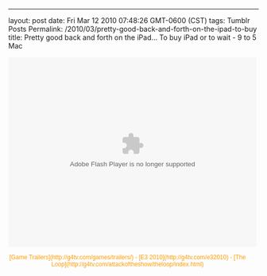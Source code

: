 ---
layout: post
date: Fri Mar 12 2010 07:48:26 GMT-0600 (CST)
tags: Tumblr Posts
Permalink: /2010/03/pretty-good-back-and-forth-on-the-ipad-to-buy
title: Pretty good back and forth on the iPad&hellip;
To buy iPad or to wait - 9 to 5 Mac

<object classid="clsid:D27CDB6E-AE6D-11cf-96B8-444553540000" width="500" height="435" id="VideoPlayerLg44701"><param name="movie" value="http://g4tv.com/lv3/44701"><param name="allowScriptAccess" value="always"><param name="allowFullScreen" value="true"><embed src="http://g4tv.com/lv3/44701" type="application/x-shockwave-flash" name="VideoPlayer" width="500" height="382" allowscriptaccess="always" allowfullscreen="true"></object>

<div style="margin:0;text-align:center;width:480px;font-family:Arial,sans-serif;font-size:12px;color:#FF9B00;">[Game Trailers](http://g4tv.com/games/trailers/) - [E3 2010](http://g4tv.com/e32010) - [The Loop](http://g4tv.com/attackoftheshow/theloop/index.html)</div>
